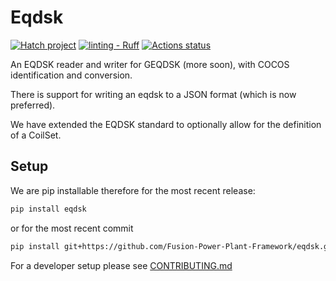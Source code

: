 # Eqdsk

[![Hatch project](https://img.shields.io/badge/%F0%9F%A5%9A-Hatch-4051b5.svg)](https://github.com/pypa/hatch)
[![linting - Ruff](https://img.shields.io/endpoint?url=https://raw.githubusercontent.com/astral-sh/ruff/main/assets/badge/v2.json)](https://github.com/astral-sh/ruff)
[![Actions status](https://github.com/Fusion-Power-Plant-Framework/eqdsk/actions/workflows/push-main.yml/badge.svg)](https://github.com//Fusion-Power-Plant-Framework/eqdsk/actions)

An EQDSK reader and writer for GEQDSK (more soon), with COCOS identification and conversion.

There is support for writing an eqdsk to a JSON format (which is now preferred).

We have extended the EQDSK standard to optionally allow for the definition of a CoilSet.

## Setup

We are pip installable therefore for the most recent release:

```bash
pip install eqdsk
```

or for the most recent commit

```bash
pip install git+https://github.com/Fusion-Power-Plant-Framework/eqdsk.git
```

For a developer setup please see [CONTRIBUTING.md](CONTRIBUTING.md#setup-with-hatch)
